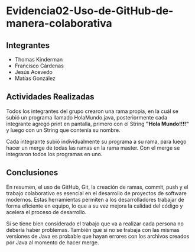 # Evidencia02-Uso-de-GitHub-de-manera-colaborativa

## Integrantes
  * Thomas Kinderman
  * Francisco Cárdenas
  * Jesús Acevedo
  * Matías González
 
 ## Actividades Realizadas
Todos los integrantes del grupo crearon una rama propia, en la cuál se subió un programa llamado HolaMundo.java, posteriormente cada integrante agregó print en pantalla, primero con el String **"Hola Mundo!!!!"** y luego con un String que contenía su nombre.
 
Cada integrante subió individualmente su programa a su rama, para luego hacer un merge de todas las ramas en la rama master. Con el merge se integraron todos los programas en uno.

## Conclusiones
En resumen, el uso de GitHub, Git, la creación de ramas, commit, push y el trabajo colaborativo es esencial en el desarrollo de proyectos de software modernos. Estas herramientas permiten a los desarrolladores trabajar de forma eficiente en equipo, lo que a su vez mejora la calidad del código y acelera el proceso de desarrollo.

Si se tiene bien considerado el trabajo que va a realizar cada persona no debería haber problemas. También que si no se trabaja con las mismas versiones de Java es probable que hayan errores con los archivos creados por Java al momento de hacer merge.
